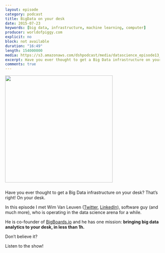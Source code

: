 ```yaml
---
layout: episode
category: podcast
title: BigData on your desk
date: 2015-07-23
keywords: [big data, infrastructure, machine learning, computer]
producer: worldofpiggy.com
explicit: no
block: not available
duration: "16:49"
length: 154000000
media: https://s3.amazonaws.com/dshpodcast/media/datascience_episode13_bigboards.mp3 
excerpt: Have you ever thought to get a Big Data infrastructure on your desk? That’s right! On your desk.
comments: true
---
```




<img src="http://worldofpiggy.com/wp-content/uploads/2016/01/cover.jpg" width="350px"/>

<div style="height:10px; width:100%; clear:both;"></div>


Have you ever thought to get a Big Data infrastructure on your desk? That’s right! On your desk.

In this episode I met Wim Van Leuven ([Twitter](https://twitter.com/wimvanleuven), [LinkedIn](https://be.linkedin.com/in/wimvanleuven)), software guy (and much more), who is operating in the data science arena for a while.

He is co-founder of [BigBoards.io](http://www.bigboards.io) and he has one mission: **bringing big data analytics to your desk, in less than 1h.**

Don’t believe it?

Listen to the show!



